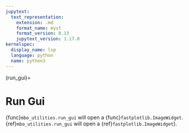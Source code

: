 ```yaml
---
jupytext:
  text_representation:
    extension: .md
    format_name: myst
    format_version: 0.13
    jupytext_version: 1.17.0
kernelspec:
  display_name: lsp
  language: python
  name: python3
---
```

(run_gui)=
# Run Gui

{func}`mbo_utilities.run_gui` will open a {func}`fastplotlib.ImageWidget`.
{ref}`mbo_utilities.run_gui` will open a {ref}`fastplotlib.ImageWidget`}.

